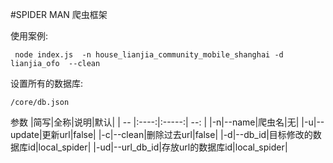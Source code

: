 #SPIDER MAN
爬虫框架


使用案例:
``` shell
 node index.js  -n house_lianjia_community_mobile_shanghai -d lianjia_ofo  --clean
```

设置所有的数据库: 
```
/core/db.json
```
参数
|简写|全称|说明|默认|
| -- |:----:|:-----:| --: |
|-n|--name|爬虫名|无|
|-u|--update|更新url|false|
|-c|--clean|删除过去url|false|
|-d|--db_id|目标修改的数据库id|local_spider|
|-ud|--url_db_id|存放url的数据库id|local_spider|